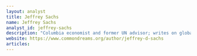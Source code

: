 ```yaml
---
layout: analyst
title: Jeffrey Sachs
name: Jeffrey Sachs
analyst_id: jeffrey-sachs
description: "Columbia economist and former UN advisor; writes on global development, sustainable multipolarity; frequently published via Project Syndicate & Consortium News."
website: https://www.commondreams.org/author/jeffrey-d-sachs
articles:
---
```


